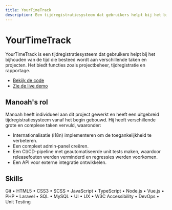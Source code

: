 ```yaml
---
title: YourTimeTrack
description: Een tijdregistratiesysteem dat gebruikers helpt bij het bijhouden van de tijd besteed aan verschillende taken en projecten.
---
```


# YourTimeTrack

YourTimeTrack is een tijdregistratiesysteem dat gebruikers helpt bij het bijhouden van de tijd die besteed wordt aan verschillende taken en projecten. Het biedt functies zoals projectbeheer, tijdregistratie en rapportage.

- [Bekijk de code](https://github.com/YournameITManoah/time-tool)
- [Zie de live demo](https://timetool.slds.nl/)

## Manoah's rol

Manoah heeft individueel aan dit project gewerkt en heeft een uitgebreid tijdregistratiesysteem vanaf het begin gebouwd. Hij heeft verschillende grote en complexe taken vervuld, waaronder:

- Internationalisatie (i18n) implementeren om de toegankelijkheid te verbeteren.
- Een compleet admin-panel creëren.
- Een CI/CD-pipeline met geautomatiseerde unit tests maken, waardoor releasefouten werden verminderd en regressies werden voorkomen.
- Een API voor externe integratie ontwikkelen.

## Skills

Git • HTML5 • CSS3 • SCSS • JavaScript • TypeScript • Node.js • Vue.js • PHP • Laravel • SQL • MySQL • UI • UX • W3C Accessibility • DevOps • Unit Testing
